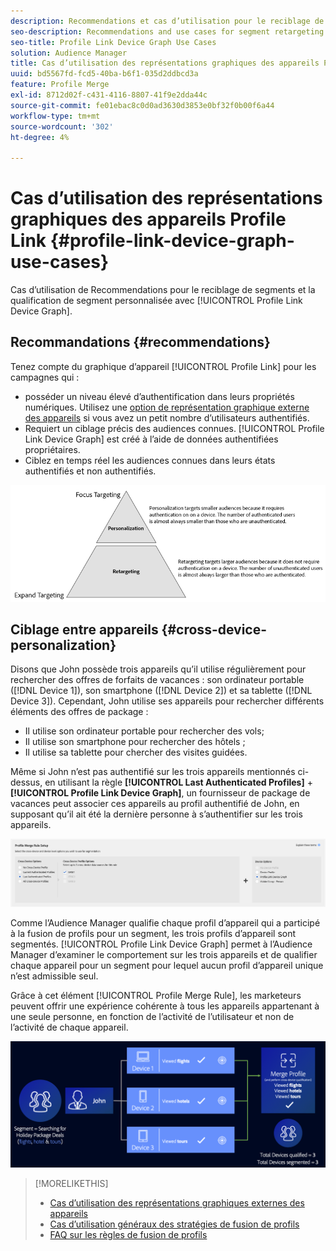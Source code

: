 ```yaml
---
description: Recommendations et cas d’utilisation pour le reciblage de segments et la qualification de segment personnalisée avec le graphique d’appareil Profile Link.
seo-description: Recommendations and use cases for segment retargeting and personalized segment qualification with the Profile Link device graph.
seo-title: Profile Link Device Graph Use Cases
solution: Audience Manager
title: Cas d’utilisation des représentations graphiques des appareils Profile Link
uuid: bd5567fd-fcd5-40ba-b6f1-035d2ddbcd3a
feature: Profile Merge
exl-id: 8712d02f-c431-4116-8807-41f9e2dda44c
source-git-commit: fe01ebac8c0d0ad3630d3853e0bf32f0b00f6a44
workflow-type: tm+mt
source-wordcount: '302'
ht-degree: 4%

---
```


# Cas d’utilisation des représentations graphiques des appareils Profile Link {#profile-link-device-graph-use-cases}

Cas d’utilisation de Recommendations pour le reciblage de segments et la qualification de segment personnalisée avec [!UICONTROL Profile Link Device Graph].

## Recommandations {#recommendations}

Tenez compte du graphique d’appareil [!UICONTROL Profile Link] pour les campagnes qui :

* posséder un niveau élevé d’authentification dans leurs propriétés numériques. Utilisez une [option de représentation graphique externe des appareils](merge-rule-definitions.md#device-options) si vous avez un petit nombre d’utilisateurs authentifiés.
* Requiert un ciblage précis des audiences connues. [!UICONTROL Profile Link Device Graph] est créé à l’aide de données authentifiées propriétaires.
* Ciblez en temps réel les audiences connues dans leurs états authentifiés et non authentifiés.

![](assets/merge-rule-triangle2.png)

## Ciblage entre appareils {#cross-device-personalization}

Disons que John possède trois appareils qu’il utilise régulièrement pour rechercher des offres de forfaits de vacances : son ordinateur portable ([!DNL Device 1]), son smartphone ([!DNL Device 2]) et sa tablette ([!DNL Device 3]). Cependant, John utilise ses appareils pour rechercher différents éléments des offres de package :

* Il utilise son ordinateur portable pour rechercher des vols;
* Il utilise son smartphone pour rechercher des hôtels ;
* Il utilise sa tablette pour chercher des visites guidées.

Même si John n’est pas authentifié sur les trois appareils mentionnés ci-dessus, en utilisant la règle **[!UICONTROL Last Authenticated Profiles]** + **[!UICONTROL Profile Link Device Graph]**, un fournisseur de package de vacances peut associer ces appareils au profil authentifié de John, en supposant qu’il ait été la dernière personne à s’authentifier sur les trois appareils.

![last-device-graph](assets/last-device-graph.png)

Comme l’Audience Manager qualifie chaque profil d’appareil qui a participé à la fusion de profils pour un segment, les trois profils d’appareil sont segmentés. [!UICONTROL Profile Link Device Graph] permet à l’Audience Manager d’examiner le comportement sur les trois appareils et de qualifier chaque appareil pour un segment pour lequel aucun profil d’appareil unique n’est admissible seul.

Grâce à cet élément [!UICONTROL Profile Merge Rule], les marketeurs peuvent offrir une expérience cohérente à tous les appareils appartenant à une seule personne, en fonction de l’activité de l’utilisateur et non de l’activité de chaque appareil.

![-multi-device-personalization](assets/cross-device-personalization.png)

>[!MORELIKETHIS]
>
>* [Cas d’utilisation des représentations graphiques externes des appareils](external-graph-use-cases.md)
>* [Cas d’utilisation généraux des stratégies de fusion de profils](merge-rule-targeting-options.md)
>* [FAQ sur les règles de fusion de profils](../../faq/faq-profile-merge.md)
